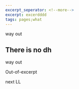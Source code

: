 ```yaml
---
excerpt_seperator: <!--more-->
excerpt: excerdddd
tags: pages;what
---
```



way out
<!--more-->

## There is no dh


way out

Out-of-excerpt

next LL
